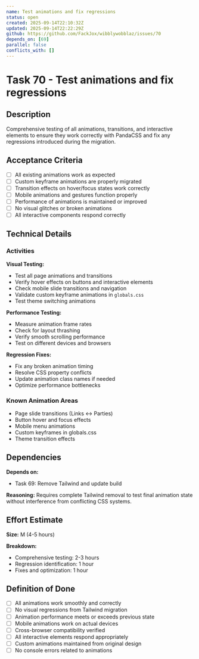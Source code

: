 ```yaml
---
name: Test animations and fix regressions
status: open
created: 2025-09-14T22:10:32Z
updated: 2025-09-14T22:22:29Z
github: https://github.com/FackJox/wibblywobblaz/issues/70
depends_on: [69]
parallel: false
conflicts_with: []
---
```


# Task 70 - Test animations and fix regressions

## Description

Comprehensive testing of all animations, transitions, and interactive elements to ensure they work correctly with PandaCSS and fix any regressions introduced during the migration.

## Acceptance Criteria

- [ ] All existing animations work as expected
- [ ] Custom keyframe animations are properly migrated
- [ ] Transition effects on hover/focus states work correctly
- [ ] Mobile animations and gestures function properly
- [ ] Performance of animations is maintained or improved
- [ ] No visual glitches or broken animations
- [ ] All interactive components respond correctly

## Technical Details

### Activities

**Visual Testing:**
- Test all page animations and transitions
- Verify hover effects on buttons and interactive elements
- Check mobile slide transitions and navigation
- Validate custom keyframe animations in `globals.css`
- Test theme switching animations

**Performance Testing:**
- Measure animation frame rates
- Check for layout thrashing
- Verify smooth scrolling performance
- Test on different devices and browsers

**Regression Fixes:**
- Fix any broken animation timing
- Resolve CSS property conflicts
- Update animation class names if needed
- Optimize performance bottlenecks

### Known Animation Areas
- Page slide transitions (Links ↔ Parties)
- Button hover and focus effects
- Mobile menu animations
- Custom keyframes in globals.css
- Theme transition effects

## Dependencies

**Depends on:**
- Task 69: Remove Tailwind and update build

**Reasoning:** Requires complete Tailwind removal to test final animation state without interference from conflicting CSS systems.

## Effort Estimate

**Size:** M (4-5 hours)

**Breakdown:**
- Comprehensive testing: 2-3 hours
- Regression identification: 1 hour
- Fixes and optimization: 1 hour

## Definition of Done

- [ ] All animations work smoothly and correctly
- [ ] No visual regressions from Tailwind migration
- [ ] Animation performance meets or exceeds previous state
- [ ] Mobile animations work on actual devices
- [ ] Cross-browser compatibility verified
- [ ] All interactive elements respond appropriately
- [ ] Custom animations maintained from original design
- [ ] No console errors related to animations
